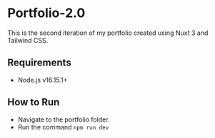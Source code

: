 # Portfolio-2.0
This is the second iteration of my portfolio created using Nuxt 3 and Tailwind CSS. 

## Requirements
- Node.js v16.15.1+ 

## How to Run
- Navigate to the portfolio folder.
- Run the command `npm run dev`
